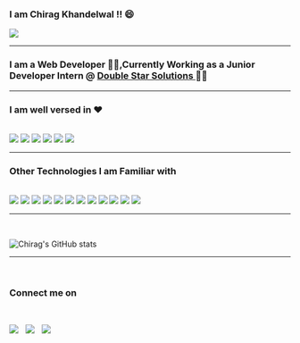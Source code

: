 ### I am Chirag Khandelwal !! 😄

<img src ="https://camo.githubusercontent.com/af4d5d7735cbc17ad74fc5365e4dadbd04bff06d00f9f66f1617e63d66a23850/68747470733a2f2f656d6f6a69732e736c61636b6d6f6a69732e636f6d2f656d6f6a69732f696d616765732f313533363335313037352f343539342f626c6f622d776176652e6769663f31353336333531303735">

---

### I am a Web Developer 👨‍💻,Currently Working as a Junior Developer Intern @ [ Double Star Solutions ](https://doublestarsolutions.sg/ "Double Star Solutions") 👨‍💼

---

### I am well versed in ❤️

<br />

<img src="https://camo.githubusercontent.com/e38113d91e3a595abb8fc7236d1f5cd3d31f81847b7bad768be40fbc984124e2/68747470733a2f2f696d672e736869656c64732e696f2f62616467652f2d48544d4c2d4533344632363f7374796c653d666c6174266c6f676f3d48746d6c35266c6f676f436f6c6f723d7768697465">
<img src="https://camo.githubusercontent.com/13ddbb1d0a0717da45d4a1dfa69deccf127ed845290a240b78a5964a6a71edd6/68747470733a2f2f696d672e736869656c64732e696f2f62616467652f2d4353532d3135373242363f7374796c653d666c6174266c6f676f3d63737333266c6f676f436f6c6f723d7768697465">
<img src="https://camo.githubusercontent.com/8eafdb7fe433a779fb880211285174214c7905cdd2890f8f4abc77373601aba6/68747470733a2f2f696d672e736869656c64732e696f2f62616467652f2d426f6f7473747261702d3536334437433f7374796c653d666c6174266c6f676f3d626f6f747374726170266c6f676f436f6c6f723d7768697465">
<img src="https://camo.githubusercontent.com/8d28b4c381b9fa73a3d3c68e38db96362de11a36945348ac29d2731c6afb2b1c/68747470733a2f2f696d672e736869656c64732e696f2f62616467652f2d416e67756c61722d4444303033313f7374796c653d666c6174266c6f676f3d616e67756c6172266c6f676f436f6c6f723d7768697465">
<img src="https://camo.githubusercontent.com/f7c3ee03e8c0f6b42e081dbc1d4baf4d524919bc7272ad550020871b8cd5ee98/68747470733a2f2f696d672e736869656c64732e696f2f62616467652f2d4769742d4630353033323f7374796c653d666c6174266c6f676f3d676974266c6f676f436f6c6f723d7768697465">
<img src="https://camo.githubusercontent.com/d607ae8c71b62f86b0c7a25e1b87b611789c8e28820ad4c3479390a85848dc3d/68747470733a2f2f696d672e736869656c64732e696f2f62616467652f2d547970655363726970742d3030374143433f7374796c653d666c6174266c6f676f3d74797065536372697074266c6f676f436f6c6f723d7768697465">

<br />

---

### Other Technologies I am Familiar with

<br />

<img src="https://camo.githubusercontent.com/9feaaf186ff9134298c1bfe8da439ede7b30b50b3fd1484ee01530fdd7620866/68747470733a2f2f696d672e736869656c64732e696f2f62616467652f2d4769746c61622d3530353035303f7374796c653d666c6174266c6f676f3d6769746c6162266c6f676f436f6c6f723d7768697465">
<img src="https://camo.githubusercontent.com/f9ddced9951c0a550a73cf195d80148648d57be1a178e3f703c1fa540d99511e/68747470733a2f2f696d672e736869656c64732e696f2f62616467652f2d4e504d2d4342333833373f7374796c653d666c6174266c6f676f3d6e706d266c6f676f436f6c6f723d7768697465">
<img src="https://camo.githubusercontent.com/4ec16a8eb389c9a733fe3740aee4677f3bf91a21066d01efd26f73d0b9564b21/68747470733a2f2f696d672e736869656c64732e696f2f62616467652f2d536173732d4343363639393f7374796c653d666c6174266c6f676f3d73617373266c6f676f436f6c6f723d7768697465">
<img src="https://camo.githubusercontent.com/5f9682530b364bcc9c566b36364ed21bdeba545c5ed2a8b6cccefcfc907c9be0/68747470733a2f2f696d672e736869656c64732e696f2f62616467652f2d536f636b65742e696f2d3031303130313f7374796c653d666c6174266c6f676f3d736f636b65742e696f266c6f676f436f6c6f723d7768697465">
<img src="https://camo.githubusercontent.com/0cd0a4d8d855a6e9b2c6b4a1a501f6dfb408acf35f131451d19b6791283bb682/68747470733a2f2f696d672e736869656c64732e696f2f62616467652f2d4d6f6e676f44422d3437413234383f7374796c653d666c6174266c6f676f3d6d6f6e676f6462266c6f676f436f6c6f723d7768697465">
<img src="https://camo.githubusercontent.com/da1398d3db9235277a1634a1242c0b297db539e4ce4ddee686340dfff73116f1/68747470733a2f2f696d672e736869656c64732e696f2f62616467652f2d4865726f6b752d3433303039383f7374796c653d666c6174266c6f676f3d6865726f6b75266c6f676f436f6c6f723d7768697465">
<img src="https://camo.githubusercontent.com/7172256f6aad96d31a47360a522e64bff7da816ecd2fcef7180591efe725c8c1/68747470733a2f2f696d672e736869656c64732e696f2f62616467652f2d4e6f64656d6f6e2d3736443034423f7374796c653d666c6174266c6f676f3d6e6f64656d6f6e266c6f676f436f6c6f723d7768697465">
<img src="https://camo.githubusercontent.com/9feaaf186ff9134298c1bfe8da439ede7b30b50b3fd1484ee01530fdd7620866/68747470733a2f2f696d672e736869656c64732e696f2f62616467652f2d4769746c61622d3530353035303f7374796c653d666c6174266c6f676f3d6769746c6162266c6f676f436f6c6f723d7768697465">
<img src="https://camo.githubusercontent.com/2492443db7f3e7d779bfe0c5c44c7cc947fc789c87938e93557581660defc27a/68747470733a2f2f696d672e736869656c64732e696f2f62616467652f2d6a51756572792d3037363941443f7374796c653d666c6174266c6f676f3d6a5175657279266c6f676f436f6c6f723d7768697465">
<img src="https://camo.githubusercontent.com/9201c9cc74bcdbfb56642542736e344c96ef446b8a3f03fa304a872f0e8cf5e1/68747470733a2f2f696d672e736869656c64732e696f2f62616467652f2d4d61726b646f776e2d3030303030303f7374796c653d666c6174266c6f676f3d4d61726b646f776e266c6f676f436f6c6f723d7768697465">
<img src="https://camo.githubusercontent.com/d69a2ff9d086c822794c6c64a6f2e0d8ebdcb25e5a440fc625f29130dbc83a2e/68747470733a2f2f696d672e736869656c64732e696f2f62616467652f2d46697265626173652d4646434132383f7374796c653d666c6174266c6f676f3d6669726562617365266c6f676f436f6c6f723d7768697465">
<img src="https://camo.githubusercontent.com/f0702d2c900f788763f6e98189377b0b34d4ed3966555ac61236cd860f896b8f/68747470733a2f2f696d672e736869656c64732e696f2f62616467652f2d4d6174657269616c2044657369676e2d3735373537353f7374796c653d666c6174266c6f676f3d6d6174657269616c2d64657369676e266c6f676f436f6c6f723d7768697465">

<br />

---

<br/>

![Chirag's GitHub stats](https://github-readme-stats.vercel.app/api?username=Chirag-tech&show_icons=true&theme=radical)

---

<br/>

### Connect me on

<br/>

[<img align="left"  src="https://cdn.exclaimer.com/Handbook%20Images/linkedin-icon_32x32.png?_ga=2.56687017.265754858.1617000643-610601739.1617000643"/>][linkedin]

[<img align="left" style="margin-left:10px"  src="https://cdn.exclaimer.com/Handbook%20Images/reddit-icon_32x32.png?_ga=2.90763545.265754858.1617000643-610601739.1617000643"/>][reddit]

[<img align="left" style="margin-left:10px" src="https://cdn.exclaimer.com/Handbook%20Images/twitter-icon_32x32.png?_ga=2.12244663.265754858.1617000643-610601739.1617000643"/>][twitter]

[linkedin]: https://www.linkedin.com/in/chirag-khandelwal-688b16188/
[twitter]: https://twitter.com/chiragkhuteta
[reddit]: https://twitter.com/chiragkhuteta
